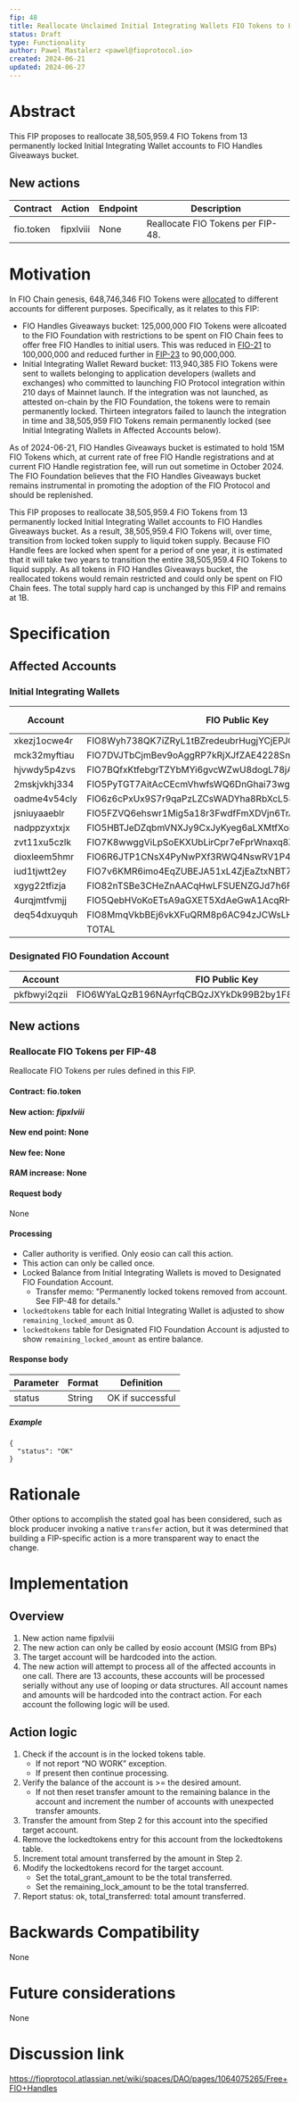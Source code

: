 ```yaml
---
fip: 48
title: Reallocate Unclaimed Initial Integrating Wallets FIO Tokens to FIO Handles Giveaways
status: Draft
type: Functionality
author: Pawel Mastalerz <pawel@fioprotocol.io>
created: 2024-06-21
updated: 2024-06-27
---
```


# Abstract
This FIP proposes to reallocate 38,505,959.4 FIO Tokens from 13 permanently locked Initial Integrating Wallet accounts to FIO Handles Giveaways bucket.

## New actions
|Contract|Action|Endpoint|Description|
|---|---|---|---|
|fio.token|fipxlviii|None|Reallocate FIO Tokens per FIP-48.|

# Motivation
In FIO Chain genesis, 648,746,346 FIO Tokens were [allocated](https://fio.net/token/distribution) to different accounts for different purposes. Specifically, as it relates to this FIP:
* FIO Handles Giveaways bucket: 125,000,000 FIO Tokens were allcoated to the FIO Foundation with restrictions to be spent on FIO Chain fees to offer free FIO Handles to initial users. This was reduced in [FIO-21](https://github.com/fioprotocol/fips/blob/master/fip-0021.md) to 100,000,000 and reduced further in [FIP-23](https://github.com/fioprotocol/fips/blob/master/fip-0023.md) to 90,000,000.
* Initial Integrating Wallet Reward bucket: 113,940,385 FIO Tokens were sent to wallets belonging to application developers (wallets and exchanges) who committed to launching FIO Protocol integration within 210 days of Mainnet launch. If the integration was not launched, as attested on-chain by the FIO Foundation, the tokens were to remain permanently locked. Thirteen integrators failed to launch the integration in time and 38,505,959 FIO Tokens remain permanently locked (see Initial Integrating Wallets in Affected Accounts below).

As of 2024-06-21, FIO Handles Giveaways bucket is estimated to hold 15M FIO Tokens which, at current rate of free FIO Handle registrations and at current FIO Handle registration fee, will run out sometime in October 2024. The FIO Foundation believes that the FIO Handles Giveaways bucket remains instrumental in promoting the adoption of the FIO Protocol and should be replenished.

This FIP proposes to reallocate 38,505,959.4 FIO Tokens from 13 permanently locked Initial Integrating Wallet accounts to FIO Handles Giveaways bucket. As a result, 38,505,959.4 FIO Tokens will, over time, transition from locked token supply to liquid token supply. Because FIO Handle fees are locked when spent for a period of one year, it is estimated that it will take two years to transition the entire 38,505,959.4 FIO Tokens to liquid supply. As all tokens in FIO Handles Giveaways bucket, the reallocated tokens would remain restricted and could only be spent on FIO Chain fees. The total supply hard cap is unchanged by this FIP and remains at 1B.

# Specification
## Affected Accounts
### Initial Integrating Wallets
|Account|FIO Public Key|Locked Balance|
|---|---|---|
|xkezj1ocwe4r|FIO8Wyh738QK7iZRyL1tBZredeubrHugjYCjEPJGxc7Cvj3niML9G|9,999,960|
|mck32myftiau|FIO7DVJTbCjmBev9oAggRP7kRjXJfZAE4228SnMfsyyBhv7wggxDB|10,000,000|
|hjvwdy5p4zvs|FIO7BQfxKtfebgrTZYbMYi6gvcWZwU8dogL78jAwNgeQVn5xazKAv|7,000,000|
|2mskjvkhj334|FIO5PyTGT7AitAcCEcmVhwfsWQ6DnGhai73wgGA4wxk7KQfpck9YX|5,500,000|
|oadme4v54cly|FIO6z6cPxUx9S7r9qaPzLZCsWADYha8RbXcL58vcGfLg89JdssBv3|2,500,000|
|jsniuyaaeblr|FIO5FZVQ6ehswr1Mig5a18r3FwdfFmXDVjn6TrAKLHZa3KUrpvSs3|1,999,999.4|
|nadppzyxtxjx|FIO5HBTJeDZqbmVNXJy9CxJyKyeg6aLXMtfXoi7GddftjnFf3UKUt|1,500,000|
|zvt11xu5czlk|FIO7K8wwggViLpSoEKXUbLirCpr7eFprWnaxq8ZMG7remasvmuGYo|1,000|
|dioxleem5hmr|FIO6R6JTP1CNsX4PyNwPXf3RWQ4NswRV1P4wpVtn8Fu5hqdbmjaAu|1,000|
|iud1tjwtt2ey|FIO7v6KMR6imo4EqZUBEJA51xL4ZjEaZtxNBT7zbHPm45mNnQGvBP|1,000|
|xgyg22tfizja|FIO82nTSBe3CHeZnAACqHwLFSUENZGJd7h6Fo5rAzV6E2mvadFWzB|1,000|
|4urqjmtfvmjj|FIO5QebHVoKoETsA9aGXET5XdAeGwA1AcqRHGxawgGfDNPZwuwdtJ|1,000|
|deq54dxuyquh|FIO8MmqVkbBEj6vkXFuQRM8p6AC94zJCWsLHxmUengkUvSwD7Fths|1,000|
||TOTAL|38,505,959.4|
### Designated FIO Foundation Account
|Account|FIO Public Key|
|---|---|
|pkfbwyi2qzii|FIO6WYaLQzB196NAyrfqCBQzJXYkDk99B2by1F8MHyEbAWHYJRnK2|

## New actions
### Reallocate FIO Tokens per FIP-48
Reallocate FIO Tokens per rules defined in this FIP.
#### Contract: fio.token
#### New action: *fipxlviii*
#### New end point: None
#### New fee: None
#### RAM increase: None
#### Request body
None
#### Processing
* Caller authority is verified. Only eosio can call this action.
* This action can only be called once.
* Locked Balance from Initial Integrating Wallets is moved to Designated FIO Foundation Account.
  * Transfer memo: "Permanently locked tokens removed from account. See FIP-48 for details."
* `lockedtokens` table for each Initial Integrating Wallet is adjusted to show `remaining_locked_amount` as 0.
* `lockedtokens` table for Designated FIO Foundation Account is adjusted to show `remaining_locked_amount` as entire balance.
#### Response body
|Parameter|Format|Definition|
|---|---|---|
|status|String|OK if successful|
##### Example
```
{
  "status": "OK"
}
```

# Rationale
Other options to accomplish the stated goal has been considered, such as block producer invoking a native `transfer` action, but it was determined that building a FIP-specific action is a more transparent way to enact the change.

# Implementation
## Overview
1. New action name fipxlviii
2. The new action can only be called by eosio account (MSIG from BPs)
3. The target account will be hardcoded into the action.
4. The new action will attempt to process all of the affected accounts in one call. There are 13 accounts, these accounts will be processed serially without any use of looping or data structures. All account names and amounts will be hardcoded into the contract action. For each account the following logic will be used.

## Action logic
1. Check if the account is in the locked tokens table.
    * If not report “NO WORK” exception.
    * If present then continue processing.
2. Verify the balance of the account is >= the desired amount.
    * If not then reset transfer amount to the remaining balance in the account and increment the number of accounts with unexpected transfer amounts.
3. Transfer the amount from Step 2 for this account into the specified target account.
4. Remove the lockedtokens entry for this account from the lockedtokens table.
5. Increment total amount transferred by the amount in Step 2.
6. Modify the lockedtokens record for the target account.
    * Set the total_grant_amount to be the total transferred.
    * Set the remaining_lock_amount to be the total transferred.
7. Report status: ok, total_transferred: total amount transferred.

# Backwards Compatibility
None

# Future considerations
None

# Discussion link
https://fioprotocol.atlassian.net/wiki/spaces/DAO/pages/1064075265/Free+FIO+Handles
